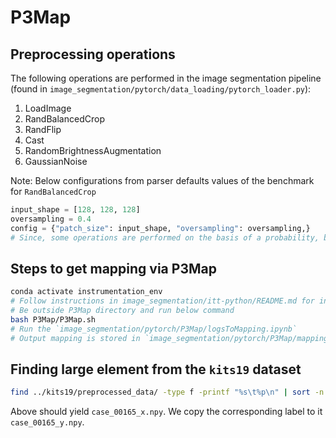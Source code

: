 # P3Map


## Preprocessing operations

The following operations are performed in the image segmentation pipeline (found in `image_segmentation/pytorch/data_loading/pytorch_loader.py`):

1. LoadImage
2. RandBalancedCrop
3. RandFlip
4. Cast
5. RandomBrightnessAugmentation
6. GaussianNoise

Note: Below configurations from parser defaults values of the benchmark for `RandBalancedCrop`

```python
input_shape = [128, 128, 128]
oversampling = 0.4
config = {"patch_size": input_shape, "oversampling": oversampling,}
# Since, some operations are performed on the basis of a probability, but for the sake of mapping we set it to 1. 
```

## Steps to get mapping via P3Map

```bash
conda activate instrumentation_env
# Follow instructions in image_segmentation/itt-python/README.md for installing
# Be outside P3Map directory and run below command
bash P3Map/P3Map.sh
# Run the `image_segmentation/pytorch/P3Map/logsToMapping.ipynb`
# Output mapping is stored in `image_segmentation/pytorch/P3Map/mapping_funcs.json`
```

## Finding large element from the `kits19` dataset

```bash
find ../kits19/preprocessed_data/ -type f -printf "%s\t%p\n" | sort -n | tail -1
```

Above should yield `case_00165_x.npy`. We copy the corresponding label to it `case_00165_y.npy`.